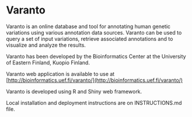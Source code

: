 # Varanto

Varanto is an online database and tool for annotating human genetic variations using various annotation data sources. Varanto can be used to query a set of input variations, retrieve associated annotations and to visualize and analyze the results.

Varanto has been developed by the Bioinformatics Center at the University of Eastern Finland, Kuopio Finland.

Varanto web application is available to use at [http://bioinformatics.uef.fi/varanto/](http://bioinformatics.uef.fi/varanto/)

Varanto is developed using R and Shiny web framework.

Local installation and deployment instructions are on INSTRUCTIONS.md file.

